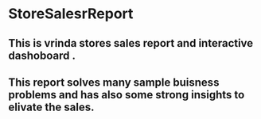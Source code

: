 # StoreSalesrReport
## This is vrinda stores sales report and interactive dashoboard .
## This report solves many sample buisness problems and has also some strong insights to elivate the sales.

